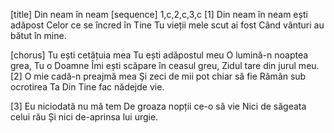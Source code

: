 [title] Din neam în neam
[sequence] 1,c,2,c,3,c
[1]
Din neam în neam ești adăpost
Celor ce se încred în Tine
Tu vieții mele scut ai fost
Când vânturi au bătut în mine.

[chorus]
Tu ești cetățuia mea
Tu ești adăpostul meu
O lumină-n noaptea grea, Tu o Doamne
Îmi ești scăpare în ceasul greu,
Zidul tare din jurul meu.
[2]
O mie cadă-n preajmă mea
Şi zeci de mii pot chiar să fie
Rămân sub ocrotirea Ta
Din Tine fac nădejde vie.

[3]
Eu niciodată nu mă tem
De groaza nopții ce-o să vie
Nici de săgeata celui rău
Și nici de-aprinsa lui urgie.

